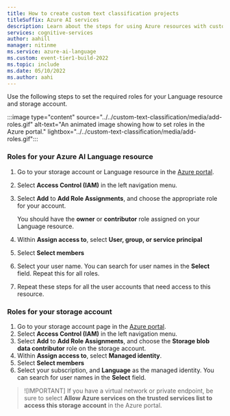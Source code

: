 ```yaml
---
title: How to create custom text classification projects
titleSuffix: Azure AI services
description: Learn about the steps for using Azure resources with custom text classification.
services: cognitive-services
author: aahill
manager: nitinme
ms.service: azure-ai-language
ms.custom: event-tier1-build-2022
ms.topic: include
ms.date: 05/10/2022
ms.author: aahi
---
```


Use the following steps to set the required roles for your Language resource and storage account.

:::image type="content" source="../../custom-text-classification/media/add-roles.gif" alt-text="An animated image showing how to set roles in the Azure portal." lightbox="../../custom-text-classification/media/add-roles.gif":::

### Roles for your Azure AI Language resource

1. Go to your storage account or Language resource in the [Azure portal](https://portal.azure.com/).
2. Select **Access Control (IAM)** in the left navigation menu.
3. Select **Add** to **Add Role Assignments**, and choose the appropriate role for your account.

    You should have the **owner** or **contributor** role assigned on your Language resource.

4. Within **Assign access to**, select **User, group, or service principal**
5. Select **Select members**
6. Select your user name. You can search for user names in the **Select** field. Repeat this for all roles. 
7. Repeat these steps for all the user accounts that need access to this resource. 

### Roles for your storage account

1. Go to your storage account page in the [Azure portal](https://portal.azure.com/).
2. Select **Access Control (IAM)** in the left navigation menu.
3. Select **Add** to **Add Role Assignments**, and choose the **Storage blob data contributor** role on the storage account.
4. Within **Assign access to**, select **Managed identity**. 
5. Select **Select members**
6. Select your subscription, and **Language** as the managed identity. You can search for user names in the **Select** field. 

> ![IMPORTANT]
> If you have a virtual network or private endpoint, be sure to select **Allow Azure services on the trusted services list to access this storage account** in the Azure portal.



